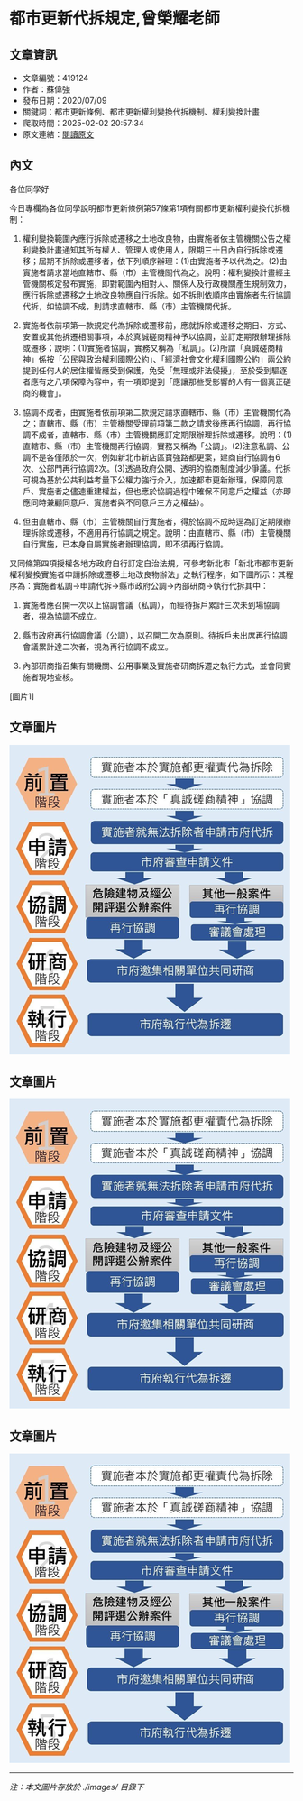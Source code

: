 # 都市更新代拆規定,曾榮耀老師

## 文章資訊
- 文章編號：419124
- 作者：蘇偉強
- 發布日期：2020/07/09
- 關鍵詞：都市更新條例、都市更新權利變換代拆機制、權利變換計畫
- 爬取時間：2025-02-02 20:57:34
- 原文連結：[閱讀原文](https://real-estate.get.com.tw/Columns/detail.aspx?no=419124)

## 內文
各位同學好

今日專欄為各位同學說明都市更新條例第57條第1項有關都市更新權利變換代拆機制：

1. 權利變換範圍內應行拆除或遷移之土地改良物，由實施者依主管機關公告之權利變換計畫通知其所有權人、管理人或使用人，限期三十日內自行拆除或遷移；屆期不拆除或遷移者，依下列順序辦理：(1)由實施者予以代為之。(2)由實施者請求當地直轄市、縣（市）主管機關代為之。說明：權利變換計畫經主管機關核定發布實施，即對範圍內相對人、關係人及行政機關產生規制效力，應行拆除或遷移之土地改良物應自行拆除。如不拆則依順序由實施者先行協調代拆，如協調不成，則請求直轄市、縣（市）主管機關代拆。

2. 實施者依前項第一款規定代為拆除或遷移前，應就拆除或遷移之期日、方式、安置或其他拆遷相關事項，本於真誠磋商精神予以協調，並訂定期限辦理拆除或遷移；說明：(1)實施者協調，實務又稱為「私調」。(2)所謂「真誠磋商精神」係按「公民與政治權利國際公約」、「經濟社會文化權利國際公約」兩公約提到任何人的居住權皆應受到保護，免受「無理或非法侵擾」，至於受到驅逐者應有之八項保障內容中，有一項即提到「應讓那些受影響的人有一個真正磋商的機會」。

3. 協調不成者，由實施者依前項第二款規定請求直轄市、縣（市）主管機關代為之；直轄市、縣（市）主管機關受理前項第二款之請求後應再行協調，再行協調不成者，直轄市、縣（市）主管機關應訂定期限辦理拆除或遷移。說明：(1)直轄市、縣（市）主管機關再行協調，實務又稱為「公調」。(2)注意私調、公調不是各僅限於一次，例如新北市新店區寶強路都更案，建商自行協調有6次、公部門再行協調2次。(3)透過政府公開、透明的協商制度減少爭議。代拆可視為基於公共利益考量下公權力強行介入，加速都市更新辦理，保障同意戶、實施者之儘速重建權益，但也應於協調過程中確保不同意戶之權益（亦即應同時兼顧同意戶、實施者與不同意戶三方之權益）。

4. 但由直轄市、縣（市）主管機關自行實施者，得於協調不成時逕為訂定期限辦理拆除或遷移，不適用再行協調之規定。說明：由直轄市、縣（市）主管機關自行實施，已本身自屬實施者辦理協調，即不須再行協調。

又同條第四項授權各地方政府自行訂定自治法規，可參考新北市「新北市都市更新權利變換實施者申請拆除或遷移土地改良物辦法」之執行程序，如下圖所示：其程序為：實施者私調→申請代拆→縣市政府公調→內部研商→執行代拆其中：

1. 實施者應召開一次以上協調會議（私調），而經待拆戶累計三次未到場協調者，視為協調不成立。

2. 縣市政府再行協調會議（公調），以召開二次為原則。待拆戶未出席再行協調會議累計達二次者，視為再行協調不成立。

3. 內部研商指召集有關機關、公用事業及實施者研商拆遷之執行方式，並會同實施者現地查核。

[圖片1]

## 文章圖片

![圖片1](./images/419124_ce006e0e.png)

## 文章圖片

![圖片1](./images/419124_ce006e0e.png)

## 文章圖片

![圖片1](./images/419124_ce006e0e.png)


---
*注：本文圖片存放於 ./images/ 目錄下*
